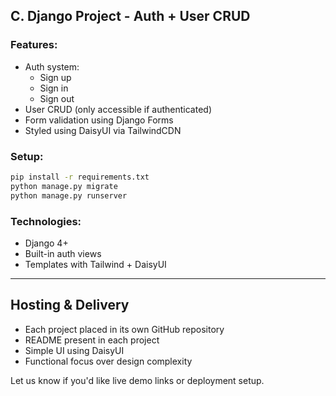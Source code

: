 ## C. Django Project - Auth + User CRUD

### Features:
- Auth system:
  - Sign up
  - Sign in
  - Sign out
- User CRUD (only accessible if authenticated)
- Form validation using Django Forms
- Styled using DaisyUI via TailwindCDN

### Setup:
```bash
pip install -r requirements.txt
python manage.py migrate
python manage.py runserver
```

### Technologies:
- Django 4+
- Built-in auth views
- Templates with Tailwind + DaisyUI

---

## Hosting & Delivery
- Each project placed in its own GitHub repository
- README present in each project
- Simple UI using DaisyUI
- Functional focus over design complexity

Let us know if you'd like live demo links or deployment setup.